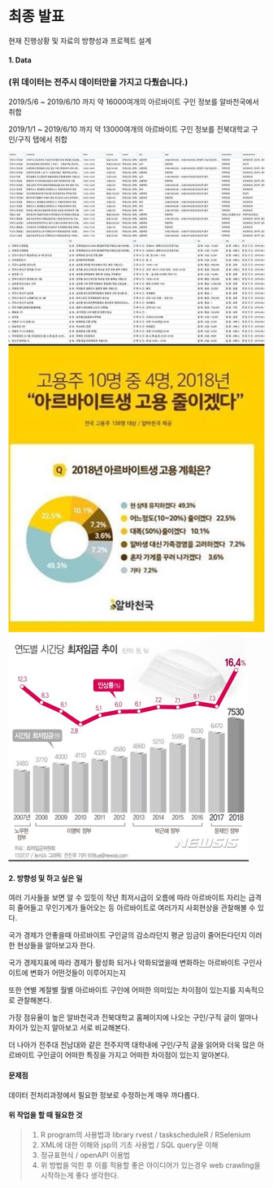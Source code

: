 # 최종 발표

현재 진행상황 및 자료의 방향성과 프로젝트 설계

#### 1. Data
### (위 데이터는 전주시 데이터만을 가지고 다뤘습니다.)

2019/5/6 ~ 2019/6/10 까지 약 16000여개의 아르바이트 구인 정보를 알바천국에서 취합

2019/1/1 ~ 2019/6/10 까지 약 13000여개의 아르바이트 구인 정보를 전북대학교 구인/구직 탭에서 취합

![Alt text](image.JPG)
![Alt text](five.JPG)
![Alt text](image2.JPG)
![Alt text](image3.JPG)

#### 2. 방향성 및 하고 싶은 일

여러 기사들을 보면 알 수 있듯이 작년 최저시급이 오름에 따라 아르바이트 자리는 급격히 줄어들고 무인기계가 들어오는 등
아르바이트로 여러가지 사회현상을 관찰해볼 수 있다.

국가 경제가 안좋을때 아르바이트 구인글의 감소라던지 평균 임금이 줄어든다던지 이러한 현상들을 알아보고자 한다.

국가 경제지표에 따라 경제가 활성화 되거나 악화되었을때 변화하는 아르바이트 구인사이트에 변화가 어떤것들이 이루어지는지

또한 연별 계절별 월별 아르바이트 구인에 어떠한 의미있는 차이점이 있는지를 지속적으로 관찰해본다.

가장 점유율이 높은 알바천국과 전북대학교 홈페이지에 나오는 구인/구직 글이 얼마나 차이가 있는지 알아보고 서로 비교해본다.

더 나아가 전주대 전남대와 같은 전주지역 대학내에 구인/구직 글을 읽어와 더욱 많은 아르바이트 구인글이 어떠한 특징을 가지고 어떠한 차이점이 있는지 알아본다.




#### 문제점

데이터 전처리과정에서 필요한 정보로 수정하는게 매우 까다롭다.

#### 위 작업을 할 때 필요한 것

> 1. R program의 사용법과 library rvest / taskscheduleR / RSelenium
> 2. XML에 대한 이해와 jsp의 기초 사용법 / SQL query문 이해
> 3. 정규표현식 / openAPI 이용법
> 4. 위 방법을 익힌 후 이를 적용할 좋은 아이디어가 있는경우 web crawling을 시작하는게 좋다 생각한다.
